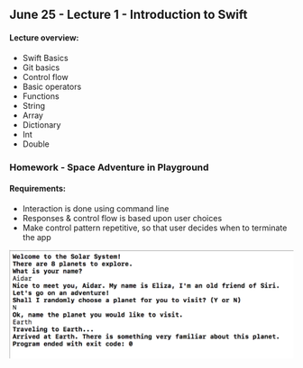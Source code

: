 ## June 25 - Lecture 1 - Introduction to Swift

#### Lecture overview:

- Swift Basics
- Git basics 
- Control flow 
- Basic operators 
- Functions 
- String 
- Array 
- Dictionary 
- Int 
- Double 

### Homework - Space Adventure in Playground

#### Requirements:

- Interaction is done using command line
- Responses & control flow is based upon user choices
- Make control pattern repetitive, so that user decides when to terminate the app

![Space Adventure](https://raw.githubusercontent.com/n17r-resources/ios/master/lecture-1/Screenshots/1.png)
